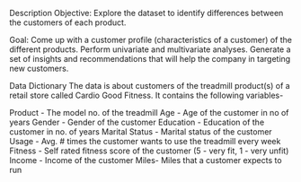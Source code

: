 Description
Objective: Explore the dataset to identify differences between the customers of each product.

Goal:
Come up with a customer profile (characteristics of a customer) of the different products. Perform univariate and multivariate analyses. Generate a set of insights and recommendations that will help the company in targeting new customers.

Data Dictionary
The data is about customers of the treadmill product(s) of a retail store called Cardio Good Fitness. It contains the following variables-

Product - The model no. of the treadmill
Age - Age of the customer in no of years
Gender - Gender of the customer
Education - Education of the customer in no. of years
Marital Status - Marital status of the customer
Usage - Avg. # times the customer wants to use the treadmill every week
Fitness - Self rated fitness score of the customer (5 - very fit, 1 - very unfit)
Income - Income of the customer
Miles- Miles that a customer expects to run
